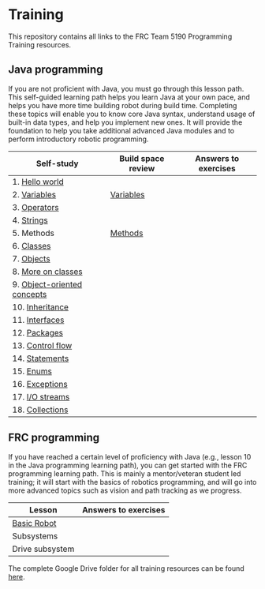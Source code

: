 # Training
This repository contains all links to the FRC Team 5190 Programming Training resources.

## Java programming

If you are not proficient with Java, you must go through this lesson path. This self-guided learning path helps you learn Java at your own pace, and helps you have more time building robot during build time. Completing these topics will enable you to know core Java syntax, understand usage of built-in data types, and help you implement new ones. It will provide the foundation to help you take additional advanced Java modules and to perform introductory robotic programming.

| Self-study | Build space review | Answers to exercises |
|------------|--------------------|----------------------|
| 1. [Hello world](https://docs.oracle.com/javase/tutorial/getStarted/application/index.html) | | |
| 2. [Variables](https://docs.oracle.com/javase/tutorial/java/nutsandbolts/variables.html) | [Variables](https://drive.google.com/file/d/1NtKOmOBkyREgWU5UOGqX2s4kXr_GxVzd/view?usp=sharing) | |
| 3. [Operators](https://docs.oracle.com/javase/tutorial/java/nutsandbolts/operators.html) | | |
| 4. [Strings](https://docs.oracle.com/javase/tutorial/java/data/strings.html) | | |
| 5. Methods | [Methods](https://drive.google.com/file/d/1e5P5l9eGSLn2o3n-CvJb8wUFciVG_b5k/view?usp=sharing) | |
| 6. [Classes](https://docs.oracle.com/javase/tutorial/java/javaOO/classes.html) | | |
| 7. [Objects](https://docs.oracle.com/javase/tutorial/java/javaOO/objects.html) | | |
| 8. [More on classes](https://docs.oracle.com/javase/tutorial/java/javaOO/more.html) | | |
| 9. [Object-oriented concepts](https://docs.oracle.com/javase/tutorial/java/concepts/index.html) | | |
| 10. [Inheritance](https://docs.oracle.com/javase/tutorial/java/IandI/subclasses.html) | | |
| 11. [Interfaces](https://docs.oracle.com/javase/tutorial/java/IandI/createinterface.html)<br/> | | |
| 12. [Packages](https://docs.oracle.com/javase/tutorial/java/package/index.html)<br/> | | |
| 13. [Control flow](https://docs.oracle.com/javase/tutorial/java/nutsandbolts/flow.html) | | |
| 14. [Statements](https://docs.oracle.com/javase/tutorial/java/nutsandbolts/expressions.html) | | |
| 15. [Enums](https://docs.oracle.com/javase/tutorial/java/javaOO/enum.html) | | |
| 16. [Exceptions](https://docs.oracle.com/javase/tutorial/essential/exceptions/index.html) | | |
| 17. [I/O streams](https://docs.oracle.com/javase/tutorial/essential/io/streams.html) | | |
| 18. [Collections](https://docs.oracle.com/javase/tutorial/collections/index.html) | | |

## FRC programming

If you have reached a certain level of proficiency with Java (e.g., lesson 10 in the Java programming learning path), you can get started with the FRC programming learning path. This is mainly a mentor/veteran student led training; it will start with the basics of robotics programming, and will go into more advanced topics such as vision and path tracking as we progress.

| Lesson | Answers to exercises |
|--------|----------------------|
| [Basic Robot](https://drive.google.com/file/d/1apG1lrCPtRvAkbNKyBClzNfjb2JUU1H7/view?usp=sharing) | |
| Subsystems | |
| Drive subsystem | |

The complete Google Drive folder for all training resources can be found [here](https://drive.google.com/drive/folders/1LuSwf1PRrU6uXvdZcEabqI1LIIo6Faiu?usp=sharing).
